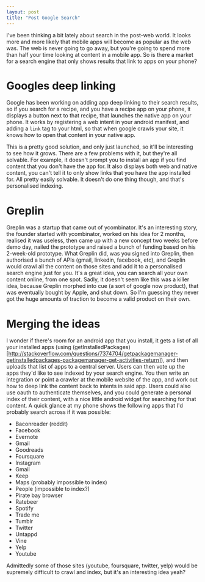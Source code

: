```yaml
---
layout: post
title: "Post Google Search"
---
```

 
I've been thinking a bit lately about search in the post-web world. It looks more and more likely that mobile apps will become as popular as the web was. The web is never going to go away, but you're going to spend more than half your time looking at content in a mobile app. So is there a market for a search engine that only shows results that link to apps on your phone?

# Googles deep linking

Google has been working on adding app deep linking to their search results, so if you search for a recipe, and you have a recipe app on your phone, it displays a button next to that recipe, that launches the native app on your phone. It works by registering a web intent in your android manifest, and adding a `link` tag to your html, so that when google crawls your site, it knows how to open that content in your native app.

This is a pretty good solution, and only just launched, so it'll be interesting to see how it grows. There are a few problems with it, but they're all solvable. For example, it doesn't prompt you to install an app if you find content that you don't have the app for. It also displays both web and native content, you can't tell it to only show links that you have the app installed for. All pretty easily solvable. It doesn't do one thing though, and that's personalised indexing.

# Greplin

Greplin was a startup that came out of ycombinator. It's an interesting story, the founder started with ycombinator, worked on his idea for 2 months, realised it was useless, then came up with a new concept two weeks before demo day, nailed the prototype and raised a bunch of funding based on his 2-week-old prototype. What Greplin did, was you signed into Greplin, then authorised a bunch of APIs (gmail, linkedin, facebook, etc), and Greplin would crawl all the content on those sites and add it to a personalised search engine just for you. It's a great idea, you can search all your own content online, from one spot. Sadly, it doesn't seem like this was a killer idea, because Greplin morphed into cue (a sort of google now product), that was eventually bought by Apple, and shut down. So I'm guessing they never got the huge amounts of traction to become a valid product on their own.

# Merging the ideas

I wonder if there's room for an android app that you install, it gets a list of all your installed apps (using (getInstalledPackages)[http://stackoverflow.com/questions/7374704/getpackagemanager-getinstalledpackages-packagemanager-get-activities-return]), and then uploads that list of apps to a central server. Users can then vote up the apps they'd like to see indexed by your search engine. You then write an integration or point a crawler at the mobile website of the app, and work out how to deep link the content back to intents in said app. Users could also use oauth to authenticate themselves, and you could generate a personal index of their content, with a nice little android widget for searching for that content. A quick glance at my phone shows the following apps that I'd probably search across if it was possible:

 * Baconreader (reddit)
 * Facebook
 * Evernote
 * Gmail
 * Goodreads
 * Foursquare
 * Instagram
 * Gmail
 * Keep
 * Maps (probably impossible to index)
 * People (impossible to index?)
 * Pirate bay browser
 * Ratebeer
 * Spotify
 * Trade me
 * Tumblr
 * Twitter
 * Untappd
 * Vine
 * Yelp
 * Youtube
 
Admittedly some of those sites (youtube, foursquare, twitter, yelp) would be supremely difficult to crawl and index, but it's an interesting idea yeah?